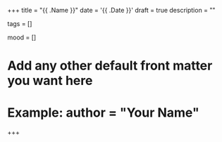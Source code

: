 +++
title = "{{ .Name }}"
date = '{{ .Date }}'
draft = true
description = ""

tags = []

mood = []

# Add any other default front matter you want here
# Example: author = "Your Name"
+++
